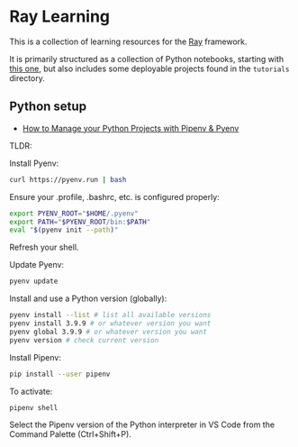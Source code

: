 # Ray Learning

This is a collection of learning resources for the [Ray](https://ray.readthedocs.io/) framework.

It is primarily structured as a collection of Python notebooks, starting with [this one](notebooks/00_intro.ipynb), but also includes some deployable projects found in the `tutorials` directory.

## Python setup

- [How to Manage your Python Projects with Pipenv & Pyenv](https://www.rootstrap.com/blog/how-to-manage-your-python-projects-with-pipenv-pyenv/)

TLDR:

Install Pyenv:

```bash
curl https://pyenv.run | bash
```

Ensure your .profile, .bashrc, etc. is configured properly:

```bash
export PYENV_ROOT="$HOME/.pyenv"
export PATH="$PYENV_ROOT/bin:$PATH"
eval "$(pyenv init --path)"
```

Refresh your shell.

Update Pyenv:

```bash
pyenv update
```

Install and use a Python version (globally):

```bash
pyenv install --list # list all available versions
pyenv install 3.9.9 # or whatever version you want
pyenv global 3.9.9 # or whatever version you want
pyenv version # check current version
```

Install Pipenv:

```bash
pip install --user pipenv
```

To activate:

```bash
pipenv shell
```

Select the Pipenv version of the Python interpreter in VS Code from the Command Palette (Ctrl+Shift+P).
